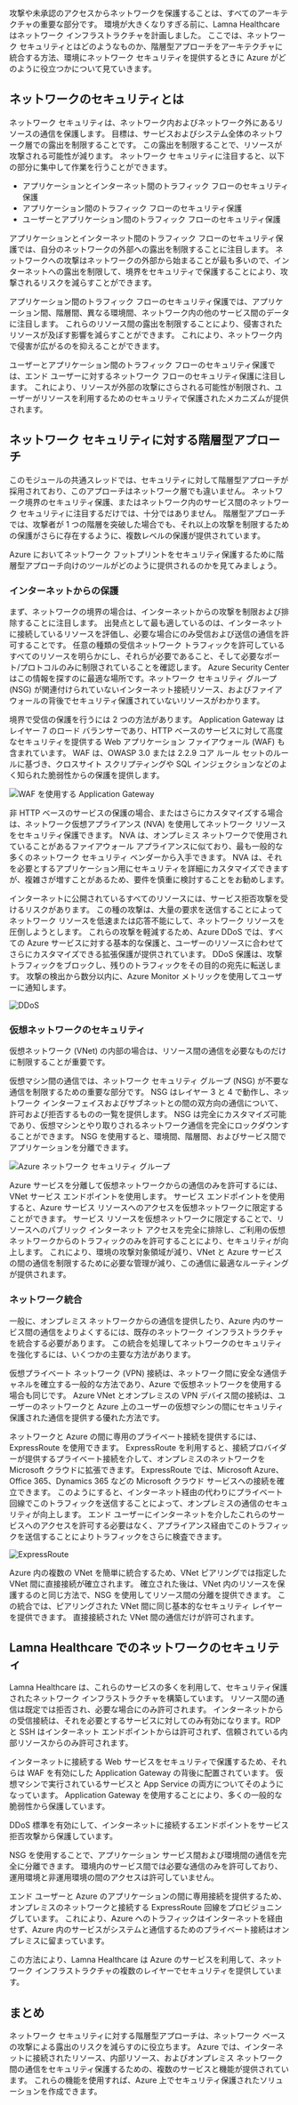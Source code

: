 攻撃や未承認のアクセスからネットワークを保護することは、すべてのアーキテクチャの重要な部分です。 環境が大きくなりすぎる前に、Lamna Healthcare はネットワーク インフラストラクチャを計画しました。 ここでは、ネットワーク セキュリティとはどのようなものか、階層型アプローチをアーキテクチャに統合する方法、環境にネットワーク セキュリティを提供するときに Azure がどのように役立つかについて見ていきます。

## <a name="what-is-network-security"></a>ネットワークのセキュリティとは

ネットワーク セキュリティは、ネットワーク内およびネットワーク外にあるリソースの通信を保護します。  目標は、サービスおよびシステム全体のネットワーク層での露出を制限することです。 この露出を制限することで、リソースが攻撃される可能性が減ります。 ネットワーク セキュリティに注目すると、以下の部分に集中して作業を行うことができます。

- アプリケーションとインターネット間のトラフィック フローのセキュリティ保護
- アプリケーション間のトラフィック フローのセキュリティ保護
- ユーザーとアプリケーション間のトラフィック フローのセキュリティ保護

アプリケーションとインターネット間のトラフィック フローのセキュリティ保護では、自分のネットワークの外部への露出を制限することに注目します。 ネットワークへの攻撃はネットワークの外部から始まることが最も多いので、インターネットへの露出を制限して、境界をセキュリティで保護することにより、攻撃されるリスクを減らすことができます。

アプリケーション間のトラフィック フローのセキュリティ保護では、アプリケーション間、階層間、異なる環境間、ネットワーク内の他のサービス間のデータに注目します。 これらのリソース間の露出を制限することにより、侵害されたリソースが及ぼす影響を減らすことができます。 これにより、ネットワーク内で侵害が広がるのを抑えることができます。

ユーザーとアプリケーション間のトラフィック フローのセキュリティ保護では、エンド ユーザーに対するネットワーク フローのセキュリティ保護に注目します。 これにより、リソースが外部の攻撃にさらされる可能性が制限され、ユーザーがリソースを利用するためのセキュリティで保護されたメカニズムが提供されます。 

## <a name="a-layered-approach-to-network-security"></a>ネットワーク セキュリティに対する階層型アプローチ

このモジュールの共通スレッドでは、セキュリティに対して階層型アプローチが採用されており、このアプローチはネットワーク層でも違いません。 ネットワーク境界のセキュリティ保護、またはネットワーク内のサービス間のネットワーク セキュリティに注目するだけでは、十分ではありません。 階層型アプローチでは、攻撃者が 1 つの階層を突破した場合でも、それ以上の攻撃を制限するための保護がさらに存在するように、複数レベルの保護が提供されています。

Azure においてネットワーク フットプリントをセキュリティ保護するために階層型アプローチ向けのツールがどのように提供されるのかを見てみましょう。

### <a name="internet-protection"></a>インターネットからの保護

まず、ネットワークの境界の場合は、インターネットからの攻撃を制限および排除することに注目します。 出発点として最も適しているのは、インターネットに接続しているリソースを評価し、必要な場合にのみ受信および送信の通信を許可することです。 任意の種類の受信ネットワーク トラフィックを許可しているすべてのリソースを明らかにし、それらが必要であること、そして必要なポート/プロトコルのみに制限されていることを確認します。 Azure Security Center はこの情報を探すのに最適な場所です。ネットワーク セキュリティ グループ (NSG) が関連付けられていないインターネット接続リソース、およびファイアウォールの背後でセキュリティ保護されていないリソースがわかります。

境界で受信の保護を行うには 2 つの方法があります。 Application Gateway はレイヤー 7 のロード バランサーであり、HTTP ベースのサービスに対して高度なセキュリティを提供する Web アプリケーション ファイアウォール (WAF) も含まれています。 WAF は、OWASP 3.0 または 2.2.9 コア ルール セットのルールに基づき、クロスサイト スクリプティングや SQL インジェクションなどのよく知られた脆弱性からの保護を提供します。

![WAF を使用する Application Gateway](../media-draft/appgw-waf.png)

非 HTTP ベースのサービスの保護の場合、またはさらにカスタマイズする場合は、ネットワーク仮想アプライアンス (NVA) を使用してネットワーク リソースをセキュリティ保護できます。 NVA は、オンプレミス ネットワークで使用されていることがあるファイアウォール アプライアンスに似ており、最も一般的な多くのネットワーク セキュリティ ベンダーから入手できます。 NVA は、それを必要とするアプリケーション用にセキュリティを詳細にカスタマイズできますが、複雑さが増すことがあるため、要件を慎重に検討することをお勧めします。

インターネットに公開されているすべてのリソースには、サービス拒否攻撃を受けるリスクがあります。 この種の攻撃は、大量の要求を送信することによってネットワーク リソースを低速または応答不能にして、ネットワーク リソースを圧倒しようとします。 これらの攻撃を軽減するため、Azure DDoS では、すべての Azure サービスに対する基本的な保護と、ユーザーのリソースに合わせてさらにカスタマイズできる拡張保護が提供されています。 DDoS 保護は、攻撃トラフィックをブロックし、残りのトラフィックをその目的の宛先に転送します。 攻撃の検出から数分以内に、Azure Monitor メトリックを使用してユーザーに通知します。

![DDoS](../media-draft/ddos.png)

### <a name="virtual-network-security"></a>仮想ネットワークのセキュリティ

仮想ネットワーク (VNet) の内部の場合は、リソース間の通信を必要なものだけに制限することが重要です。

仮想マシン間の通信では、ネットワーク セキュリティ グループ (NSG) が不要な通信を制限するための重要な部分です。 NSG はレイヤー 3 と 4 で動作し、ネットワーク インターフェイスおよびサブネットとの間の双方向の通信について、許可および拒否するものの一覧を提供します。 NSG は完全にカスタマイズ可能であり、仮想マシンとやり取りされるネットワーク通信を完全にロックダウンすることができます。 NSG を使用すると、環境間、階層間、およびサービス間でアプリケーションを分離できます。

![Azure ネットワーク セキュリティ グループ](../media-draft/azure-network-security.png)

Azure サービスを分離して仮想ネットワークからの通信のみを許可するには、VNet サービス エンドポイントを使用します。 サービス エンドポイントを使用すると、Azure サービス リソースへのアクセスを仮想ネットワークに限定することができます。 サービス リソースを仮想ネットワークに限定することで、リソースへのパブリック インターネット アクセスを完全に排除し、ご利用の仮想ネットワークからのトラフィックのみを許可することにより、セキュリティが向上します。 これにより、環境の攻撃対象領域が減り、VNet と Azure サービスの間の通信を制限するために必要な管理が減り、この通信に最適なルーティングが提供されます。

### <a name="network-integration"></a>ネットワーク統合

一般に、オンプレミス ネットワークからの通信を提供したり、Azure 内のサービス間の通信をよりよくするには、既存のネットワーク インフラストラクチャを統合する必要があります。 この統合を処理してネットワークのセキュリティを強化するには、いくつかの主要な方法があります。

仮想プライベート ネットワーク (VPN) 接続は、ネットワーク間に安全な通信チャネルを確立する一般的な方法であり、Azure で仮想ネットワークを使用する場合も同じです。 Azure VNet とオンプレミスの VPN デバイス間の接続は、ユーザーのネットワークと Azure 上のユーザーの仮想マシンの間にセキュリティ保護された通信を提供する優れた方法です。

ネットワークと Azure の間に専用のプライベート接続を提供するには、ExpressRoute を使用できます。 ExpressRoute を利用すると、接続プロバイダーが提供するプライベート接続を介して、オンプレミスのネットワークを Microsoft クラウドに拡張できます。 ExpressRoute では、Microsoft Azure、Office 365、Dynamics 365 などの Microsoft クラウド サービスへの接続を確立できます。 このようにすると、インターネット経由の代わりにプライベート回線でこのトラフィックを送信することによって、オンプレミスの通信のセキュリティが向上します。 エンド ユーザーにインターネットを介したこれらのサービスへのアクセスを許可する必要はなく、アプライアンス経由でこのトラフィックを送信することによりトラフィックをさらに検査できます。

![ExpressRoute](../media-draft/expressroute-connection-overview.png)

Azure 内の複数の VNet を簡単に統合するため、VNet ピアリングでは指定した VNet 間に直接接続が確立されます。 確立された後は、VNet 内のリソースを保護するのと同じ方法で、NSG を使用してリソース間の分離を提供できます。 この統合では、ピアリングされた VNet 間に同じ基本的なセキュリティ レイヤーを提供できます。 直接接続された VNet 間の通信だけが許可されます。

## <a name="network-security-at-lamna-healthcare"></a>Lamna Healthcare でのネットワークのセキュリティ

Lamna Healthcare は、これらのサービスの多くを利用して、セキュリティ保護されたネットワーク インフラストラクチャを構築しています。 リソース間の通信は既定では拒否され、必要な場合にのみ許可されます。 インターネットからの受信接続は、それを必要とするサービスに対してのみ有効になります。RDP と SSH はインターネット エンドポイントからは許可されず、信頼されている内部リソースからのみ許可されます。

インターネットに接続する Web サービスをセキュリティで保護するため、それらは WAF を有効にした Application Gateway の背後に配置されています。 仮想マシンで実行されているサービスと App Service の両方についてそのようになっています。 Application Gateway を使用することにより、多くの一般的な脆弱性から保護しています。

DDoS 標準を有効にして、インターネットに接続するエンドポイントをサービス拒否攻撃から保護しています。

NSG を使用することで、アプリケーション サービス間および環境間の通信を完全に分離できます。 環境内のサービス間では必要な通信のみを許可しており、運用環境と非運用環境の間のアクセスは許可していません。

エンド ユーザーと Azure のアプリケーションの間に専用接続を提供するため、オンプレミスのネットワークと接続する ExpressRoute 回線をプロビジョニングしています。 これにより、Azure へのトラフィックはインターネットを経由せず、Azure 内のサービスがシステムと通信するためのプライベート接続はオンプレミスに留まっています。

この方法により、Lamna Healthcare は Azure のサービスを利用して、ネットワーク インフラストラクチャの複数のレイヤーでセキュリティを提供しています。

## <a name="summary"></a>まとめ

ネットワーク セキュリティに対する階層型アプローチは、ネットワーク ベースの攻撃による露出のリスクを減らすのに役立ちます。 Azure では、インターネットに接続されたリソース、内部リソース、およびオンプレミス ネットワーク間の通信をセキュリティ保護するための、複数のサービスと機能が提供されています。 これらの機能を使用すれば、Azure 上でセキュリティ保護されたソリューションを作成できます。